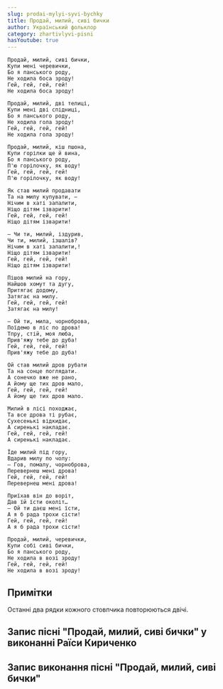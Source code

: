```yaml
---
slug: prodai-mylyi-syvi-bychky
title: Продай, милий, сиві бички
author: Український фольклор
category: zhartivlyvi-pisni
hasYoutube: true
---
```

```
Продай, милий, сиві бички,
Купи мені черевички,
Бо я панського роду,
Не ходила боса зроду!
Гей, гей, гей, гей!
Не ходила боса зроду!
```

```
Продай, милий, дві телиці,
Купи мені дві спідниці,
Бо я панського роду,
Не ходила гола зроду!
Гей, гей, гей, гей!
Не ходила гола зроду!
```

```
Продай, милий, кіш пшона,
Купи горілки ще й вина,
Бо я панського роду,
П'ю горілочку, як воду!
Гей, гей, гей, гей!
П'ю горілочку, як воду!
```

```
Як став милий продавати
Та на милу купувати, —
Нічим в хаті запалити,
Ніщо дітям ізварити!
Гей, гей, гей, гей!
Ніщо дітям ізварити!
```

```
— Чи ти, милий, іздурив,
Чи ти, милий, ізшалів?
Нічим в хаті запалити,!
Ніщо дітям ізварити!
Гей, гей, гей, гей!
Ніщо дітям ізварити!
```

```
Пішов милий на гору,
Найшов хомут та дугу,
Притягає додому,
Затягає на милу.
Гей, гей, гей, гей!
Затягає на милу!
```

```
— Ой ти, мила, чорноброва,
Поїдемо в ліс по дрова!
Тпру, стій, моя люба,
Прив'яжу тебе до дуба!
Гей, гей, гей, гей!
Прив'яжу тебе до дуба!
```

```
Ой став милий дров рубати
Та на сонце поглядати.
А сонечко вже не рано,
А йому ще тих дров мало,
Гей, гей, гей, гей!
А йому ще тих дров мало.
```

```
Милий в лісі походжає,
Та все дрова ті рубає,
Сухесенькі відкидає,
А сиренькі накладає.
Гей, гей, гей, гей!
А сиренькі накладає.
```

```
Їде милий під гору,
Вдарив милу по чолу:
— Гов, помалу, чорноброва,
Перевернеш мені дрова!
Гей, гей, гей, гей!
Перевернеш мені дрова!
```

```
Приїхав він до воріт,
Дав їй їсти околіт…
— Ой ти даєш мені їсти,
А я б рада трохи сісти!
Гей, гей, гей, гей!
А я б рада трохи сісти!
```

```
Продай, милий, черевички,
Купи собі сиві бички,
Бо я панського роду,
Не ходила в возі зроду!
Гей, гей, гей, гей!
Не ходила в возі зроду!
```

## Примітки

Останні два рядки кожного стовпчика повторюються двічі.

## Запис пісні "Продай, милий, сиві бички" у виконанні Раїси Кириченко

<YoutubeIframe id="thiC5XPM7kI" className="md:w-4/5" />

## Запис виконання пісні "Продай, милий, сиві бички"

<YoutubeIframe id="ZcQOKxIcNbQ" className="md:w-4/5" />
